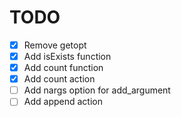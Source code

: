 # TODO

- [x] Remove getopt
- [x] Add isExists function
- [x] Add count function
- [x] Add count action
- [ ] Add nargs option for add_argument
- [ ] Add append action